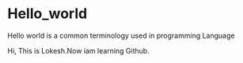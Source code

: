 # Hello_world
Hello world is a common terminology used in programming Language

Hi,
   This is Lokesh.Now iam learning Github.
